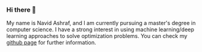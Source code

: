 ### Hi there 👋

<!--
**naweedashraf/naweedashraf** is a ✨ _special_ ✨ repository because its `README.md` (this file) appears on your GitHub profile.

Here are some ideas to get you started:

- 🔭 I’m currently working on ...
- 🌱 I’m currently learning ...
- 👯 I’m looking to collaborate on ...
- 🤔 I’m looking for help with ...
- 💬 Ask me about ...
- 📫 How to reach me: ...
- 😄 Pronouns: ...
- ⚡ Fun fact: ...
-->

My name is Navid Ashraf, and I am currently pursuing a master's degree in computer science.
I have a strong interest in using machine learning/deep learning approaches to solve optimization problems.
You can check my [github page](https://naweedashraf.github.io/) for further information.